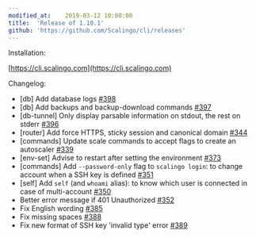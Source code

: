 ```yaml
---
modified_at:	2019-03-12 10:00:00
title:	'Release of 1.10.1'
github: 'https://github.com/Scalingo/cli/releases'
---
```


Installation:

[https://cli.scalingo.com](https://cli.scalingo.com)

Changelog:

* [db] Add database logs [#398](https://github.com/Scalingo/cli/issues/398)
* [db] Add backups and backup-download commands [#397](https://github.com/Scalingo/cli/issues/397)
* [db-tunnel] Only display parsable information on stdout, the rest on stderr
[#396](https://github.com/Scalingo/cli/issues/396)
* [router] Add force HTTPS, sticky session and canonical domain
[#344](https://github.com/Scalingo/cli/issues/344)
* [commands] Update scale commands to accept flags to create an autoscaler
[#339](https://github.com/Scalingo/cli/issues/339)
* [env-set] Advise to restart after setting the environment
[#373](https://github.com/Scalingo/cli/issues/373)
* [commands] Add `--password-only` flag to `scalingo login`: to change account when a SSH key is defined
[#351](https://github.com/Scalingo/cli/issues/351)
* [self] Add `self` (and `whoami` alias): to know which user is connected in case of multi-account
[#350](https://github.com/Scalingo/cli/issues/350)
* Better error message if 401 Unauthorized [#352](https://github.com/Scalingo/cli/issues/352)
* Fix English wording [#385](https://github.com/Scalingo/cli/issues/385)
* Fix missing spaces [#388](https://github.com/Scalingo/cli/issues/388)
* Fix new format of SSH key 'invalid type' error [#389](https://github.com/Scalingo/cli/issues/389)
